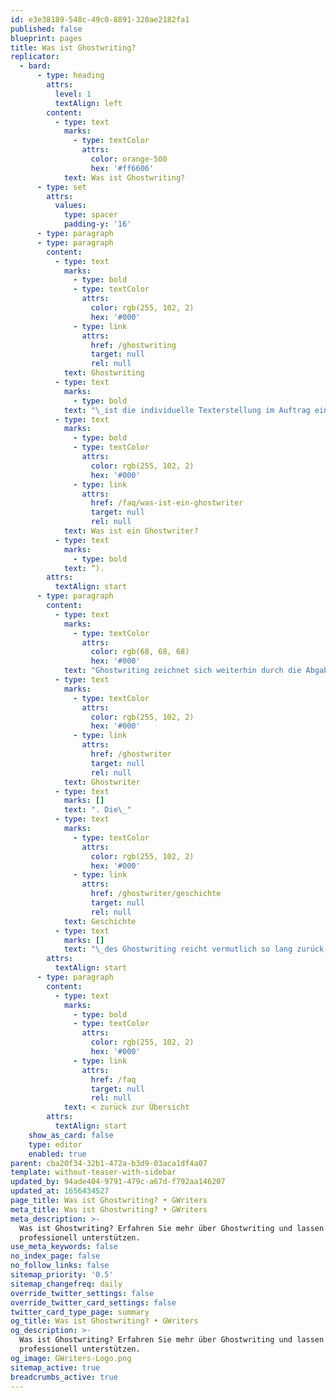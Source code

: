 ```yaml
---
id: e3e38189-548c-49c0-8891-320ae2182fa1
published: false
blueprint: pages
title: Was ist Ghostwriting?
replicator:
  - bard:
      - type: heading
        attrs:
          level: 1
          textAlign: left
        content:
          - type: text
            marks:
              - type: textColor
                attrs:
                  color: orange-500
                  hex: '#ff6606'
            text: Was ist Ghostwriting?
      - type: set
        attrs:
          values:
            type: spacer
            padding-y: '16'
      - type: paragraph
      - type: paragraph
        content:
          - type: text
            marks:
              - type: bold
              - type: textColor
                attrs:
                  color: rgb(255, 102, 2)
                  hex: '#000'
              - type: link
                attrs:
                  href: /ghostwriting
                  target: null
                  rel: null
            text: Ghostwriting
          - type: text
            marks:
              - type: bold
            text: "\_ist die individuelle Texterstellung im Auftrag eines Kunden nach dessen individuellen Wünschen und Vorgaben durch einen anonymen Autor (siehe: “"
          - type: text
            marks:
              - type: bold
              - type: textColor
                attrs:
                  color: rgb(255, 102, 2)
                  hex: '#000'
              - type: link
                attrs:
                  href: /faq/was-ist-ein-ghostwriter
                  target: null
                  rel: null
            text: Was ist ein Ghostwriter?
          - type: text
            marks:
              - type: bold
            text: “).
        attrs:
          textAlign: start
      - type: paragraph
        content:
          - type: text
            marks:
              - type: textColor
                attrs:
                  color: rgb(68, 68, 68)
                  hex: '#000'
            text: "Ghostwriting zeichnet sich weiterhin durch die Abgabe aller Urheber- und Nutzungsrechte des ursprünglichen Autors an den Kunden aus. Der Text wird also im engen Dialog mit dem Kunden erstellt. Der Text wird dabei zum Eigentum des Kunden, obwohl dieser nicht selbst tätig war. Der ursprüngliche Autor bleibt unbekannt. Der Text entstand also wie von Geisterhand – von einem\_"
          - type: text
            marks:
              - type: textColor
                attrs:
                  color: rgb(255, 102, 2)
                  hex: '#000'
              - type: link
                attrs:
                  href: /ghostwriter
                  target: null
                  rel: null
            text: Ghostwriter
          - type: text
            marks: []
            text: ". Die\_"
          - type: text
            marks:
              - type: textColor
                attrs:
                  color: rgb(255, 102, 2)
                  hex: '#000'
              - type: link
                attrs:
                  href: /ghostwriter/geschichte
                  target: null
                  rel: null
            text: Geschichte
          - type: text
            marks: []
            text: "\_des Ghostwriting reicht vermutlich so lang zurück, wie es Reden, Schriften oder Gesänge gibt, ein genaues Datum an dem der erste Ghostwriter entdeckt wurde, ist jedoch nicht bekannt. Heute ist das Phänomen Ghostwriting zwar in vielen verschiedenen Lebensbereichen zu Hause, bleibt für die breite Gesellschaft allerdings eher eine Randerscheinung. Diese Tatsache ergibt sich aus der Natur des Ghostwriting selbst, da meist nicht bekannt ist welcher Ghostwriter ein Dokument verfasst hat, bzw. dass überhaupt ein Ghostwriter am Werk war."
        attrs:
          textAlign: start
      - type: paragraph
        content:
          - type: text
            marks:
              - type: bold
              - type: textColor
                attrs:
                  color: rgb(255, 102, 2)
                  hex: '#000'
              - type: link
                attrs:
                  href: /faq
                  target: null
                  rel: null
            text: < zurück zur Übersicht
        attrs:
          textAlign: start
    show_as_card: false
    type: editor
    enabled: true
parent: cba20f34-32b1-472a-b3d9-03aca1df4a07
template: without-teaser-with-sidebar
updated_by: 94ade404-9791-479c-a67d-f792aa146207
updated_at: 1656434527
page_title: Was ist Ghostwriting? • GWriters
meta_title: Was ist Ghostwriting? • GWriters
meta_description: >-
  Was ist Ghostwriting? Erfahren Sie mehr über Ghostwriting und lassen Sie sich
  professionell unterstützen.
use_meta_keywords: false
no_index_page: false
no_follow_links: false
sitemap_priority: '0.5'
sitemap_changefreq: daily
override_twitter_settings: false
override_twitter_card_settings: false
twitter_card_type_page: summary
og_title: Was ist Ghostwriting? • GWriters
og_description: >-
  Was ist Ghostwriting? Erfahren Sie mehr über Ghostwriting und lassen Sie sich
  professionell unterstützen.
og_image: GWriters-Logo.png
sitemap_active: true
breadcrumbs_active: true
---
```

